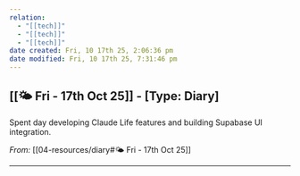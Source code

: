 ```yaml
---
relation:
  - "[[tech]]"
  - "[[tech]]"
  - "[[tech]]"
date created: Fri, 10 17th 25, 2:06:36 pm
date modified: Fri, 10 17th 25, 7:31:46 pm
---
```


## [[🌤️ Fri - 17th Oct 25]] - [Type: Diary]

Spent day developing Claude Life features and building Supabase UI integration.

*From:* [[04-resources/diary#🌤️ Fri - 17th Oct 25]]

---
